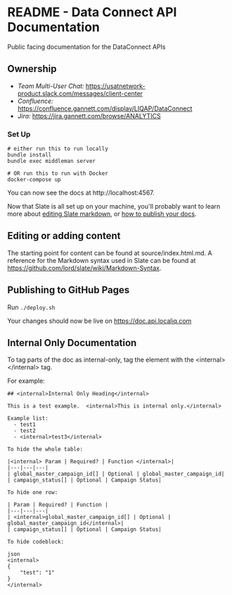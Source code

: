 # README - Data Connect API Documentation

Public facing documentation for the DataConnect APIs

## Ownership

- *Team Multi-User Chat:* https://usatnetwork-product.slack.com/messages/client-center
- *Confluence:* https://confluence.gannett.com/display/LIQAP/DataConnect
- *Jira:* https://jira.gannett.com/browse/ANALYTICS

### Set Up

```shell
# either run this to run locally
bundle install
bundle exec middleman server

# OR run this to run with Docker
docker-compose up
```

You can now see the docs at http://localhost:4567.

Now that Slate is all set up on your machine, you'll probably want to learn more about [editing Slate markdown](https://github.com/lord/slate/wiki/Markdown-Syntax), or [how to publish your docs](https://github.com/lord/slate/wiki/Deploying-Slate).

Editing or adding content
------------------------------

The starting point for content can be found at source/index.html.md.  A reference for the Markdown syntax used in Slate can be found at https://github.com/lord/slate/wiki/Markdown-Syntax.

Publishing to GitHub Pages
------------------------------

Run `./deploy.sh`

Your changes should now be live on https://doc.api.localiq.com

Internal Only Documentation
-----------------------------------
To tag parts of the doc as internal-only, tag the element with the \<internal>\</internal> tag.

For example:
```
## <internal>Internal Only Heading</internal>

This is a test example.  <internal>This is internal only.</internal>

Example list:
  - test1
  - test2
  - <internal>test3</internal>

To hide the whole table:

|<internal> Param | Required? | Function </internal>|
|---|---|---|
| global_master_campaign_id[] | Optional | global_master_campaign_id|
| campaign_status[] | Optional | Campaign Status|

To hide one row:

| Param | Required? | Function |
|---|---|---|
| <internal>global_master_campaign_id[] | Optional | global_master_campaign_id</internal>|
| campaign_status[] | Optional | Campaign Status|

To hide codeblock:

json
<internal>
{
    "test": "1"
}
</internal>
```
